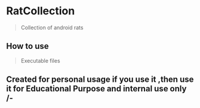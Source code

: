 # RatCollection

> Collection of android rats 

## How to use

> Executable files

## Created for personal usage if you use it ,then use it for Educational Purpose and internal use only /-
